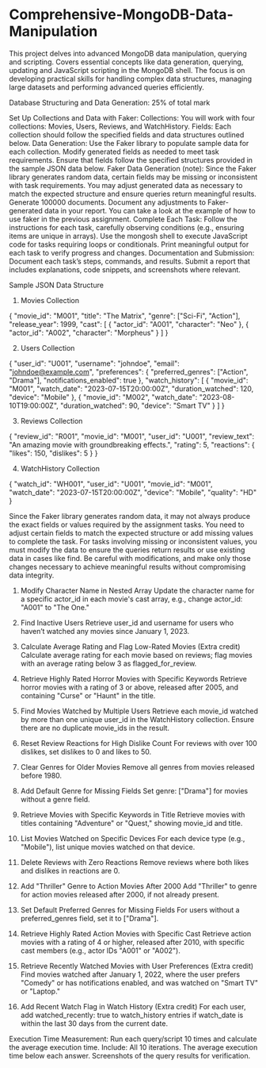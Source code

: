 # Comprehensive-MongoDB-Data-Manipulation
This project delves into advanced MongoDB data manipulation, querying and scripting. Covers essential concepts like data generation, querying, updating and JavaScript scripting in the MongoDB shell. The focus is on developing practical skills for handling complex data structures, managing large datasets and performing advanced queries efficiently.


Database Structuring and Data Generation: 25% of total mark


Set Up Collections and Data with Faker:
Collections: You will work with four collections: Movies, Users, Reviews, and WatchHistory.
Fields: Each collection should follow the specified fields and data structures outlined below.
Data Generation: Use the Faker library to populate sample data for each collection. Modify generated fields as needed to meet task requirements. Ensure that fields follow the specified structures provided in the sample JSON data below.
Faker Data Generation (note): Since the Faker library generates random data, certain fields may be missing or inconsistent with task requirements.
 You may adjust generated data as necessary to match the expected structure and ensure queries return meaningful results.
 Generate 100000 documents. 
Document any adjustments to Faker-generated data in your report. You can take a look at the example of how to use faker in the previous assignment. 
Complete Each Task:
Follow the instructions for each task, carefully observing conditions (e.g., ensuring items are unique in arrays).
Use the mongosh shell to execute JavaScript code for tasks requiring loops or conditionals.
Print meaningful output for each task to verify progress and changes.
Documentation and Submission:
Document each task’s steps, commands, and results.
Submit a report that includes explanations, code snippets, and screenshots where relevant.
 
 Sample JSON Data Structure

 1. Movies Collection

 {
 	"movie_id": "M001",
 	"title": "The Matrix",
 	"genre": ["Sci-Fi", "Action"],
 	"release_year": 1999,
 	"cast": [
     	{ "actor_id": "A001", "character": "Neo" },
     	{ "actor_id": "A002", "character": "Morpheus" }
 	]
 }

 2. Users Collection

 {
 	"user_id": "U001",
 	"username": "johndoe",
 	"email": "johndoe@example.com",
 	"preferences": {
     	"preferred_genres": ["Action", "Drama"],
         "notifications_enabled": true
 	},
 	"watch_history": [
     	{ "movie_id": "M001", "watch_date": "2023-07-15T20:00:00Z", "duration_watched": 120, "device": "Mobile" },
     	{ "movie_id": "M002", "watch_date": "2023-08-10T19:00:00Z", "duration_watched": 90, "device": "Smart TV" }
 	]
 }

 3. Reviews Collection 

 {
 	"review_id": "R001",
 	"movie_id": "M001",
 	"user_id": "U001",
 	"review_text": "An amazing movie with groundbreaking effects.",
 	"rating": 5,
 	"reactions": { "likes": 150, "dislikes": 5 }
 }

 4. WatchHistory Collection

 {
 	"watch_id": "WH001",
 	"user_id": "U001",
 	"movie_id": "M001",
 	"watch_date": "2023-07-15T20:00:00Z",
 	"device": "Mobile",
 	"quality": "HD"
 }

  

Since the Faker library generates random data, it may not always produce the exact fields or values required by the assignment tasks.
You need to adjust certain fields to match the expected structure or add missing values to complete the task.
For tasks involving missing or inconsistent values, you must modify the data to ensure the queries return results or use existing data in cases like find.
Be careful with modifications, and make only those changes necessary to achieve meaningful results without compromising data integrity.


1. Modify Character Name in Nested Array
Update the character name for a specific actor_id in each movie's cast array, e.g., change actor_id: "A001" to "The One."

2. Find Inactive Users
Retrieve user_id and username for users who haven’t watched any movies since January 1, 2023.

3. Calculate Average Rating and Flag Low-Rated Movies (Extra credit)
Calculate average rating for each movie based on reviews; flag movies with an average rating below 3 as flagged_for_review.

4. Retrieve Highly Rated Horror Movies with Specific Keywords
Retrieve horror movies with a rating of 3 or above, released after 2005, and containing "Curse" or "Haunt" in the title.

5. Find Movies Watched by Multiple Users
Retrieve each movie_id watched by more than one unique user_id in the WatchHistory collection. Ensure there are no duplicate movie_ids in the result. 

6. Reset Review Reactions for High Dislike Count
For reviews with over 100 dislikes, set dislikes to 0 and likes to 50.

7. Clear Genres for Older Movies
Remove all genres from movies released before 1980.

8. Add Default Genre for Missing Fields
Set genre: ["Drama"] for movies without a genre field.

9. Retrieve Movies with Specific Keywords in Title
Retrieve movies with titles containing "Adventure" or "Quest," showing movie_id and title.

10. List Movies Watched on Specific Devices
For each device type (e.g., "Mobile"), list unique movies watched on that device.

11. Delete Reviews with Zero Reactions
Remove reviews where both likes and dislikes in reactions are 0.

12. Add "Thriller" Genre to Action Movies After 2000
Add "Thriller" to genre for action movies released after 2000, if not already present.

13. Set Default Preferred Genres for Missing Fields
For users without a preferred_genres field, set it to ["Drama"].

14. Retrieve Highly Rated Action Movies with Specific Cast
Retrieve action movies with a rating of 4 or higher, released after 2010, with specific cast members (e.g., actor IDs "A001" or "A002").

15. Retrieve Recently Watched Movies with User Preferences (Extra credit)
Find movies watched after January 1, 2022, where the user prefers "Comedy" or has notifications enabled, and was watched on "Smart TV" or "Laptop."

16. Add Recent Watch Flag in Watch History (Extra credit)
For each user, add watched_recently: true to watch_history entries if watch_date is within the last 30 days from the current date.

Execution Time Measurement:
Run each query/script 10 times and calculate the average execution time.
Include:
All 10 iterations.
The average execution time below each answer.
Screenshots of the query results for verification.
